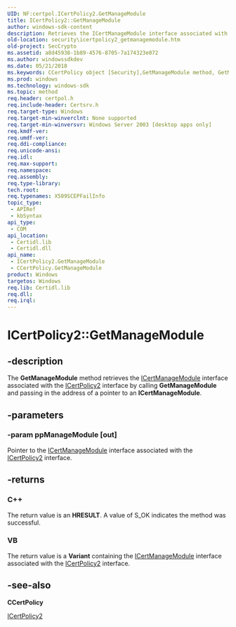 ```yaml
---
UID: NF:certpol.ICertPolicy2.GetManageModule
title: ICertPolicy2::GetManageModule
author: windows-sdk-content
description: Retrieves the ICertManageModule interface associated with the ICertPolicy2 interface by calling GetManageModule and passing in the address of a pointer to an ICertManageModule.
old-location: security\icertpolicy2_getmanagemodule.htm
old-project: SecCrypto
ms.assetid: a8d45938-1b89-4576-8705-7a174323e072
ms.author: windowssdkdev
ms.date: 05/21/2018
ms.keywords: CCertPolicy object [Security],GetManageModule method, GetManageModule, GetManageModule method [Security], GetManageModule method [Security],CCertPolicy object, GetManageModule method [Security],ICertPolicy2 interface, ICertPolicy2 interface [Security],GetManageModule method, ICertPolicy2.GetManageModule, ICertPolicy2::GetManageModule, _certsrv_icertpolicy2_getmanagemodule, certpol/ICertPolicy2::GetManageModule, security.icertpolicy2_getmanagemodule
ms.prod: windows
ms.technology: windows-sdk
ms.topic: method
req.header: certpol.h
req.include-header: Certsrv.h
req.target-type: Windows
req.target-min-winverclnt: None supported
req.target-min-winversvr: Windows Server 2003 [desktop apps only]
req.kmdf-ver: 
req.umdf-ver: 
req.ddi-compliance: 
req.unicode-ansi: 
req.idl: 
req.max-support: 
req.namespace: 
req.assembly: 
req.type-library: 
tech.root: 
req.typenames: X509SCEPFailInfo
topic_type:
 - APIRef
 - kbSyntax
api_type:
 - COM
api_location:
 - Certidl.lib
 - Certidl.dll
api_name:
 - ICertPolicy2.GetManageModule
 - CCertPolicy.GetManageModule
product: Windows
targetos: Windows
req.lib: Certidl.lib
req.dll: 
req.irql: 
---
```


# ICertPolicy2::GetManageModule


## -description


The <b>GetManageModule</b> method retrieves the <a href="https://msdn.microsoft.com/82b7b770-c098-40da-8a4e-8eb0e0b8a645">ICertManageModule</a> interface associated with the <a href="https://msdn.microsoft.com/2e48b096-e23a-4106-bfaf-f089d2291fba">ICertPolicy2</a> interface by calling <b>GetManageModule</b> and passing in the address of a pointer to an <b>ICertManageModule</b>.


## -parameters




### -param ppManageModule [out]

Pointer to the <a href="https://msdn.microsoft.com/82b7b770-c098-40da-8a4e-8eb0e0b8a645">ICertManageModule</a> interface associated with the <a href="https://msdn.microsoft.com/2e48b096-e23a-4106-bfaf-f089d2291fba">ICertPolicy2</a> interface.


## -returns



<h3>C++</h3>
 The return value is an <b>HRESULT</b>. A value of S_OK indicates the method was successful.

<h3>VB</h3>
The return value is a <b>Variant</b> containing the <a href="https://msdn.microsoft.com/82b7b770-c098-40da-8a4e-8eb0e0b8a645">ICertManageModule</a> interface associated with the <a href="https://msdn.microsoft.com/2e48b096-e23a-4106-bfaf-f089d2291fba">ICertPolicy2</a> interface.




## -see-also




<b>CCertPolicy</b>



<a href="https://msdn.microsoft.com/2e48b096-e23a-4106-bfaf-f089d2291fba">ICertPolicy2</a>
 

 

